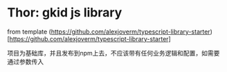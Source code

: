 # Thor: gkid js library

from template (https://github.com/alexjoverm/typescript-library-starter)[https://github.com/alexjoverm/typescript-library-starter]

项目为基础库，并且发布到npm上去，不应该带有任何业务逻辑和配置，如需要通过参数传入

